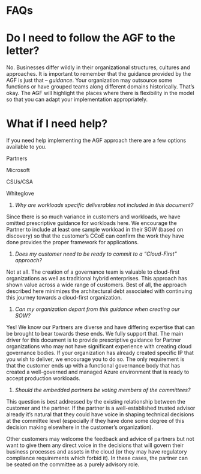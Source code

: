 FAQs
====

Do I need to follow the AGF to the letter?
==========================================

No. Businesses differ wildly in their organizational structures, cultures and
approaches. It is important to remember that the guidance provided by the AGF is
just that – *guidance*. Your organization may outsource some functions or have
grouped teams along different domains historically. That’s okay. The AGF will
highlight the places where there is flexibility in the model so that you can
adapt your implementation appropriately.

What if I need help?
====================

If you need help implementing the AGF approach there are a few options available
to you.

Partners

Microsoft

CSUs/CSA

Whiteglove

1.  *Why are workloads specific deliverables not included in this document?*

Since there is so much variance in customers and workloads, we have omitted
prescriptive guidance for workloads here. We encourage the Partner to include at
least one sample workload in their SOW (based on discovery) so that the
customer’s CCoE can confirm the work they have done provides the proper
framework for applications.

1.  *Does my customer need to be ready to commit to a “Cloud-First” approach?*

Not at all. The creation of a governance team is valuable to cloud-first
organizations as well as traditional hybrid enterprises. This approach has shown
value across a wide range of customers. Best of all, the approach described here
minimizes the architectural debt associated with continuing this journey towards
a cloud-first organization.

1.  *Can my organization depart from this guidance when creating our SOW?*

Yes! We know our Partners are diverse and have differing expertise that can be
brought to bear towards these ends. We fully support that. The main driver for
this document is to provide prescriptive guidance for Partner organizations who
may not have significant experience with creating cloud governance bodies. If
your organization has already created specific IP that you wish to deliver, we
encourage you to do so. The only requirement is that the customer ends up with a
functional governance body that has created a well-governed and managed Azure
environment that is ready to accept production workloads.

1.  *Should the embedded partners be voting members of the committees?*

This question is best addressed by the existing relationship between the
customer and the partner. If the partner is a well-established trusted advisor
already it’s natural that they could have voice in shaping technical decisions
at the committee level (especially if they have done some degree of this
decision making elsewhere in the customer’s organization).

Other customers may welcome the feedback and advice of partners but not want to
give them any direct voice in the decisions that will govern their business
processes and assets in the cloud (or they may have regulatory compliance
requirements which forbid it). In these cases, the partner can be seated on the
committee as a purely advisory role.

